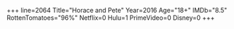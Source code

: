 +++
line=2064
Title="Horace and Pete"
Year=2016
Age="18+"
IMDb="8.5"
RottenTomatoes="96%"
Netflix=0
Hulu=1
PrimeVideo=0
Disney=0
+++

